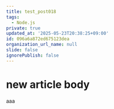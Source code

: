 ```yaml
---
title: test_post018
tags:
  - Node.js
private: true
updated_at: '2025-05-23T20:38:25+09:00'
id: 096a6a872ed675123dea
organization_url_name: null
slide: false
ignorePublish: false
---
```

# new article body
aaa
